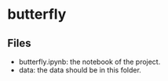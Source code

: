 # butterfly

## Files
- butterfly.ipynb: the notebook of the project.
- data: the data should be in this folder.
